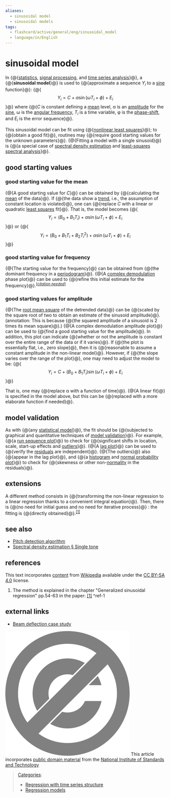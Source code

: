 ```yaml
---
aliases:
  - sinusoidal model
  - sinusoidal models
tags:
  - flashcard/active/general/eng/sinusoidal_model
  - language/in/English
---
```


# sinusoidal model

<!-- | ![](../../archives/Wikimedia%20Commons/Question%20book-new.svg) | This article __needs additional citations for [verification](https://en.wikipedia.org/wiki/Wikipedia:Verifiability)__. Please help [improve this article](https://en.wikipedia.org/wiki/Special:EditPage/Sinusoidal%20model) by [adding citations to reliable sources](https://en.wikipedia.org/wiki/Help:Referencing%20for%20beginners). Unsourced material may be challenged and removed._Find sources:_ ["Sinusoidal model"](https://www.google.com/search?as_eq=wikipedia&q=%22Sinusoidal+model%22) – [news](https://www.google.com/search?tbm=nws&q=%22Sinusoidal+model%22+-wikipedia&tbs=ar:1) __·__ [newspapers](https://www.google.com/search?&q=%22Sinusoidal+model%22&tbs=bkt:s&tbm=bks) __·__ [books](https://www.google.com/search?tbs=bks:1&q=%22Sinusoidal+model%22+-wikipedia) __·__ [scholar](https://scholar.google.com/scholar?q=%22Sinusoidal+model%22) __·__ [JSTOR](https://www.jstor.org/action/doBasicSearch?Query=%22Sinusoidal+model%22&acc=on&wc=on) _\(February 2008\)__\([Learn how and when to remove this message](https://en.wikipedia.org/wiki/Help:Maintenance%20template%20removal)\)_ | -->

In {@{[statistics](statistics.md), [signal processing](signal%20processing.md), and [time series analysis](time%20series%20analysis.md)}@}, a {@{__sinusoidal model__}@} is used to {@{approximate a sequence _Y<sub>i</sub>_ to a [sine](sine.md) function}@}: {@{$$Y_{i}=C+\alpha \sin(\omega T_{i}+\phi )+E_{i}$$}@} where {@{_C_ is constant defining a [mean](mean.md) level, α is an [amplitude](amplitude.md) for the [sine](sine.md), ω is the [angular frequency](angular%20frequency.md), _T<sub>i</sub>_ is a time variable, φ is the [phase-shift](phase-shift.md#phase%20shift), and _E<sub>i</sub>_ is the error sequence}@}. <!--SR:!2026-05-23,253,330!2025-09-22,67,310!2026-06-07,265,330!2025-09-17,63,310!2025-10-08,29,290-->

This sinusoidal model can be fit using {@{[nonlinear least squares](nonlinear%20least%20squares.md)}@}; to {@{obtain a good fit}@}, routines may {@{require good starting values for the unknown parameters}@}. {@{Fitting a model with a single sinusoid}@} is {@{a special case of [spectral density estimation](spectral%20density%20estimation.md) and [least-squares spectral analysis](least-squares%20spectral%20analysis.md)}@}. <!--SR:!2025-09-16,61,310!2026-04-27,232,330!2026-05-07,241,330!2026-06-04,263,330!2025-09-19,64,310-->

## good starting values

### good starting value for the mean

{@{A good starting value for _C_}@} can be obtained by {@{calculating the [mean](mean.md) of the data}@}. If {@{the data show a [trend](trend%20estimation.md), i.e., the assumption of constant location is violated}@}, one can {@{replace _C_ with a linear or quadratic [least squares](least%20squares.md) fit}@}. That is, the model becomes {@{$$Y_{i}=(B_{0}+B_{1}T_{i})+\alpha \sin( \omega T_{i}+\phi )+E_{i}$$}@} or {@{$$Y_{i}=(B_{0}+B_{1}T_{i}+B_{2}T_{i}^{2})+\alpha \sin( \omega T_{i}+\phi )+E_{i}$$}@} <!--SR:!2026-01-16,151,310!2026-05-17,249,330!2026-05-06,240,330!2025-09-20,65,310!2026-05-30,259,330!2026-06-03,262,330-->

### good starting value for frequency

{@{The starting value for the frequency}@} can be obtained from {@{the dominant frequency in a [periodogram](periodogram.md)}@}. {@{A [complex demodulation](complex%20demodulation.md) phase plot}@} can be used to {@{refine this initial estimate for the frequency}@}.<sup>\[_[citation needed](https://en.wikipedia.org/wiki/Wikipedia:Citation%20needed)_\]</sup> <!--SR:!2026-06-06,264,330!2026-05-21,252,330!2026-05-18,250,330!2025-09-22,67,310-->

### good starting values for amplitude

{@{The [root mean square](root%20mean%20square.md) of the detrended data}@} can be {@{scaled by the square root of two to obtain an estimate of the sinusoid amplitude}@}. \(annotation: This is because {@{the squared amplitude of a sinusoid is 2 times its mean square}@}.\) {@{A complex demodulation amplitude plot}@} can be used to {@{find a good starting value for the amplitude}@}. In addition, this plot can indicate {@{whether or not the amplitude is constant over the entire range of the data or if it varies}@}. If {@{the plot is essentially flat, i.e., zero slope}@}, then it is {@{reasonable to assume a constant amplitude in the non-linear model}@}. However, if {@{the slope varies over the range of the plot}@}, one may need to adjust the model to be: {@{$$Y_{i}=C+(B_{0}+B_{1}T_{i})\sin( \omega T_{i}+\phi )+E_{i}$$}@} <!--SR:!2025-09-21,66,310!2026-05-13,246,330!2026-05-22,253,330!2026-05-16,248,330!2026-06-05,263,330!2025-09-17,62,310!2026-05-12,245,330!2025-09-16,62,310!2026-05-02,237,330!2025-11-06,84,365-->

That is, one may {@{replace α with a function of time}@}. {@{A linear fit}@} is specified in the model above, but this can be {@{replaced with a more elaborate function if needed}@}. <!--SR:!2026-04-26,231,330!2025-09-17,62,310!2025-09-19,64,310-->

## model validation

As with {@{any [statistical model](statistical%20model.md)}@}, the fit should be {@{subjected to graphical and quantitative techniques of [model validation](model%20validation.md)}@}. For example, {@{a [run sequence plot](run%20sequence%20plot.md)}@} to check for {@{significant shifts in location, scale, start-up effects and [outliers](outliers.md)}@}. {@{A [lag plot](lag%20plot.md)}@} can be used to {@{verify the [residuals](errors%20and%20residuals%20in%20statistics.md) are independent}@}. {@{The outliers}@} also {@{appear in the lag plot}@}, and {@{a [histogram](histogram.md) and [normal probability plot](normal%20probability%20plot.md)}@} to check for {@{skewness or other non-[normality](normal%20distribution.md) in the residuals}@}. <!--SR:!2025-09-21,66,310!2025-09-18,63,310!2026-04-28,233,330!2026-05-23,254,330!2025-09-20,65,310!2025-09-16,62,310!2026-05-26,255,330!2026-05-24,254,330!2026-05-19,251,330!2025-09-17,63,310-->

## extensions

A different method consists in {@{transforming the non-linear regression to a linear regression thanks to a convenient integral equation}@}. Then, there is {@{no need for initial guess and no need for iterative process}@} : the fitting is {@{directly obtained}@}.<sup>[\[1\]](#^ref-1)</sup> <!--SR:!2026-05-04,238,330!2025-09-18,63,310!2026-05-22,252,330-->

## see also

- [Pitch detection algorithm](pitch%20detection%20algorithm.md)
- [Spectral density estimation § Single tone](spectral%20density%20estimation.md#single%20tone)

## references

This text incorporates [content](https://en.wikipedia.org/wiki/sinusoidal_model) from [Wikipedia](Wikipedia.md) available under the [CC BY-SA 4.0](https://creativecommons.org/licenses/by-sa/4.0/) license.

1. The method is explained in the chapter "Generalized sinusoidal regression" pp.54-63 in the paper: [\[1\]](https://fr.scribd.com/doc/14674814/Regressions-et-equations-integrales) <a id="^ref-1"></a>^ref-1

## external links

- [Beam deflection case study](http://www.itl.nist.gov/div898/handbook/eda/section4/eda425.htm)

![Public Domain](../../archives/Wikimedia%20Commons/PD-icon.svg) This article incorporates [public domain material](Copyright%20status%20of%20works%20by%20the%20federal%20government%20of%20the%20United%20States.md) from the [National Institute of Standards and Technology](https://www.nist.gov/)

> [Categories](https://en.wikipedia.org/wiki/Help:Category):
>
> - [Regression with time series structure](https://en.wikipedia.org/wiki/Category:Regression%20with%20time%20series%20structure)
> - [Regression models](https://en.wikipedia.org/wiki/Category:Regression%20models)

